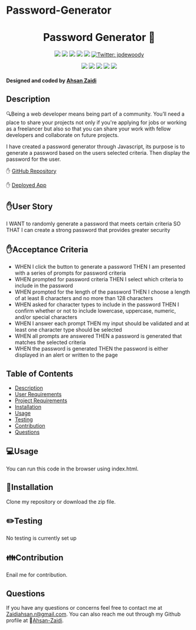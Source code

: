 # Password-Generator
<h1 align="center"> Password Generator 👋</h1>
  
<p align="center">
    <img src="https://img.shields.io/github/repo-size/jpd61/e-commerce-backend" />
    <img src="https://img.shields.io/github/languages/top/jpd61/e-commerce-backend"  />
    <img src="https://img.shields.io/github/issues/jpd61/e-commerce-backend" />
    <img src="https://img.shields.io/github/last-commit/jpd61/e-commerce-backend" >
    <a href="https://github.com/jpd61"><img src="https://img.shields.io/github/followers/jpd61?style=social" target="_blank" /></a>
    <a href="https://twitter.com/jpdewoody">
        <img alt="Twitter: jpdewoody" src="https://img.shields.io/twitter/follow/jpdewoody.svg?style=social" target="_blank" />
    </a>
</p>
  
<p align="center">
    <img src="https://img.shields.io/badge/Javascript-yellow" />
    <img src="https://img.shields.io/badge/express-orange" />
    <img src="https://img.shields.io/badge/Sequelize-blue"  />
    <img src="https://img.shields.io/badge/mySQL-blue"  />
    <img src="https://img.shields.io/badge/dotenv-green" />
</p>
   
<h4>Designed and coded by <a href="https://github.com/Ahsan-Zaidi">Ahsan Zaidi</a></h4> 


## Description

🔍Being a web developer means being part of a community. You’ll need a place to share your projects not only if you're applying for jobs or working as a freelancer but also so that you can share your work with fellow developers and collaborate on future projects.

I have created a password generator through Javascript, its purpose is to generate a password based on the users selected criteria. Then display the password for the user.

✋ [GitHub Repository](https://github.com/Ahsan-Zaidi/Password-Generator)


✋ [Deployed App](https://ahsan-zaidi.github.io/Password-Generator/)


## ✋User Story

I WANT to randomly generate a password that meets certain criteria SO THAT I can create a strong password that provides greater security

## ✋Acceptance Criteria

* WHEN I click the button to generate a password THEN I am presented with a series of prompts for password criteria
* WHEN prompted for password criteria THEN I select which criteria to include in the password
* WHEN prompted for the length of the password THEN I choose a length of at least 8 characters and no more than 128 characters
* WHEN asked for character types to include in the password THEN I confirm whether or not to include lowercase, uppercase, numeric, and/or special characters
* WHEN I answer each prompt THEN my input should be validated and at least one character type should be selected
* WHEN all prompts are answered THEN a password is generated that matches the selected criteria
* WHEN the password is generated THEN the password is either displayed in an alert or written to the page

## Table of Contents
- [Description](#description)
- [User Requirements](#user-requirements)
- [Project Requirements](#project-requirements)
- [Installation](#installation)
- [Usage](#usage)
- [Testing](#testing)
- [Contribution](#contribution)
- [Questions](#questions)

## 💻Usage
  
You can run this code in the browser using index.html.

## 💾Installation

Clone my repository or download the zip file.

## ✏️Testing

No testing is currently set up

## 👪Contribution

Enail me for contribution.

## Questions

 If you have any questions or concerns feel free to contact me at Zaidiahsan.r@gmail.com.
 You can also reach me out through my Github profile at  👋[Ahsan-Zaidi](https://github.com/Ahsan-Zaidi/).
